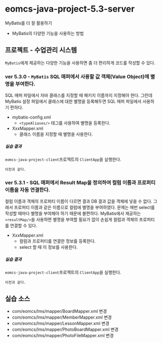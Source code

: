 # eomcs-java-project-5.3-server

MyBatis를 더 잘 활용하기

- MyBatis의 다양한 기능을 사용하는 방법


## 프로젝트 - 수업관리 시스템  

`MyBatis`에게 제공하는 다양한 기능을 사용하면 좀 더 편리하게 코드를 작성할 수 있다.

### ver 5.3.0 - `MyBatis` SQL 매퍼에서 사용할 값 객체(Value Object)에 별명을 부여한다.

SQL 매퍼 파일에서 자바 클래스를 지정할 때 패키지 이름까지 지정해야 한다. 그런데 MyBatis 설정 파일에서 클래스에 대한 별명을 등록해두면 SQL 매퍼 파일에서 사용하기 편하다.

- mybatis-config.xml
    - `<typeAliases/>` 태그를 사용하여 별명을 등록한다.
- XxxMapper.xml
    - 클래스 이름을 지정할 때 별명을 사용한다. 

##### 실습 결과

`eomcs-java-project-client`프로젝트의 `ClientApp`을 실행한다.
```
이전과 같다.
```

### ver 5.3.1 - SQL 매퍼에서 Result Map을 정의하여 컬럼 이름과 프로퍼티 이름을 자동 연결한다.

컬럼 이름과 객체의 프로퍼티 이름이 다르면 결과 DB 결과 값을 객체에 넣을 수 없다. 그래서 프로퍼티 이름과 같은 이름으로 컬럼에 별명을 부여하였다. 문제는 매번 select를 작성할 때마다 별명을 부여해야 하기 때문에 불편하다. MyBatis에서 제공하는 `<resultMap/>`을 사용하면 별명을 부여할 필요가 없이 손쉽게 컬럼과 객체의 프로퍼티를 연결할 수 있다.

- XxxMapper.xml
    - 컬럼과 프로퍼티를 연결한 정보를 등록한다.
    - select 할 때 이 정보를 사용한다.

##### 실습 결과

`eomcs-java-project-client`프로젝트의 `ClientApp`을 실행한다.
```
이전과 같다.
```

## 실습 소스

- com/eomcs/lms/mapper/BoardMapper.xml 변경
- com/eomcs/lms/mapper/MemberMapper.xml 변경
- com/eomcs/lms/mapper/LessonMapper.xml 변경
- com/eomcs/lms/mapper/PhotoBoardMapper.xml 변경
- com/eomcs/lms/mapper/PhotoFileMapper.xml 변경
